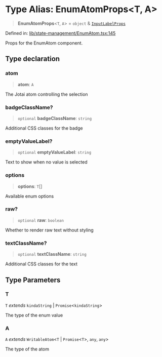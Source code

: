 # Type Alias: EnumAtomProps\<T, A\>

> **EnumAtomProps**\<`T`, `A`\> = `object` & [`InputLabelProps`](InputLabelProps.md)

Defined in: [lib/state-management/EnumAtom.tsx:145](https://github.com/aldesgroup/goaldn/blob/b43e92ae42dcd6febc9c2c8f0742ef8c669d44f6/lib/state-management/EnumAtom.tsx#L145)

Props for the EnumAtom component.

## Type declaration

### atom

> **atom**: `A`

The Jotai atom controlling the selection

### badgeClassName?

> `optional` **badgeClassName**: `string`

Additional CSS classes for the badge

### emptyValueLabel?

> `optional` **emptyValueLabel**: `string`

Text to show when no value is selected

### options

> **options**: `T`[]

Available enum options

### raw?

> `optional` **raw**: `boolean`

Whether to render raw text without styling

### textClassName?

> `optional` **textClassName**: `string`

Additional CSS classes for the text

## Type Parameters

### T

`T` *extends* `kindaString` \| `Promise`\<`kindaString`\>

The type of the enum value

### A

`A` *extends* `WritableAtom`\<`T` \| `Promise`\<`T`\>, `any`, `any`\>

The type of the atom
